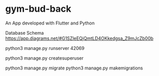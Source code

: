 # gym-bud-back

An App developed with Flutter and Python

Database Schema
https://app.diagrams.net/#G1SZleEQjQmtLD4OKkedgsa_Z9mJcZb00b

python3 manage.py runserver 42069

python3 manage.py createsuperuser

python3 manage.py migrate
python3 manage.py makemigrations
